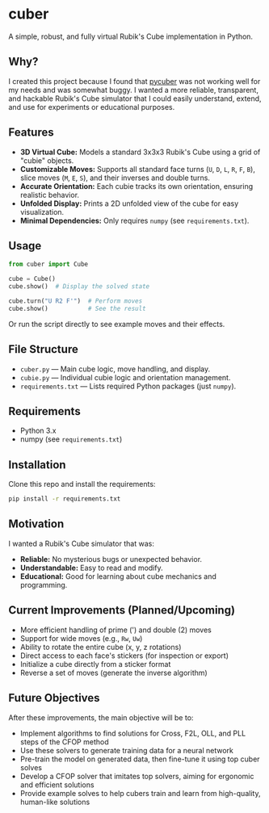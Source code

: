 # cuber

A simple, robust, and fully virtual Rubik's Cube implementation in Python.

## Why?

I created this project because I found that [pycuber](https://github.com/adrianliaw/PyCuber) was not working well for my needs and was somewhat buggy. I wanted a more reliable, transparent, and hackable Rubik's Cube simulator that I could easily understand, extend, and use for experiments or educational purposes.

## Features

- **3D Virtual Cube:** Models a standard 3x3x3 Rubik's Cube using a grid of "cubie" objects.
- **Customizable Moves:** Supports all standard face turns (`U`, `D`, `L`, `R`, `F`, `B`), slice moves (`M`, `E`, `S`), and their inverses and double turns.
- **Accurate Orientation:** Each cubie tracks its own orientation, ensuring realistic behavior.
- **Unfolded Display:** Prints a 2D unfolded view of the cube for easy visualization.
- **Minimal Dependencies:** Only requires `numpy` (see `requirements.txt`).

## Usage

```python
from cuber import Cube

cube = Cube()
cube.show()  # Display the solved state

cube.turn("U R2 F'")  # Perform moves
cube.show()           # See the result
```

Or run the script directly to see example moves and their effects.

## File Structure

- `cuber.py` — Main cube logic, move handling, and display.
- `cubie.py` — Individual cubie logic and orientation management.
- `requirements.txt` — Lists required Python packages (just `numpy`).

## Requirements

- Python 3.x
- numpy (see `requirements.txt`)

## Installation

Clone this repo and install the requirements:

```bash
pip install -r requirements.txt
```

## Motivation

I wanted a Rubik's Cube simulator that was:

- **Reliable:** No mysterious bugs or unexpected behavior.
- **Understandable:** Easy to read and modify.
- **Educational:** Good for learning about cube mechanics and programming.

## Current Improvements (Planned/Upcoming)

- More efficient handling of prime (') and double (2) moves
- Support for wide moves (e.g., `Rw`, `Uw`)
- Ability to rotate the entire cube (x, y, z rotations)
- Direct access to each face's stickers (for inspection or export)
- Initialize a cube directly from a sticker format
- Reverse a set of moves (generate the inverse algorithm)

## Future Objectives

After these improvements, the main objective will be to:

- Implement algorithms to find solutions for Cross, F2L, OLL, and PLL steps of the CFOP method
- Use these solvers to generate training data for a neural network
- Pre-train the model on generated data, then fine-tune it using top cuber solves
- Develop a CFOP solver that imitates top solvers, aiming for ergonomic and efficient solutions
- Provide example solves to help cubers train and learn from high-quality, human-like solutions
